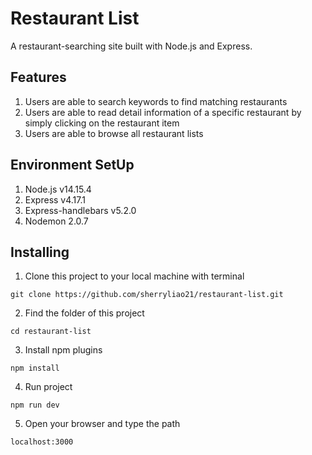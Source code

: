 # Restaurant List
A restaurant-searching site built with Node.js and Express. 

## Features
1. Users are able to search keywords to find matching restaurants
2. Users are able to read detail information of a specific restaurant by simply clicking on the restaurant item
3. Users are able to browse all restaurant lists

## Environment SetUp
1. Node.js v14.15.4
2. Express v4.17.1
3. Express-handlebars v5.2.0
4. Nodemon 2.0.7

## Installing
1. Clone this project  to your local machine with terminal
```
git clone https://github.com/sherryliao21/restaurant-list.git
```
2. Find the folder of this project
```
cd restaurant-list
```
3. Install npm plugins
```
npm install
```
4. Run project
```
npm run dev
```
5. Open your browser and type the path
```
localhost:3000
```
